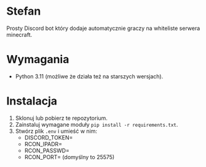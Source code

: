# Stefan

Prosty Discord bot który dodaje automatycznie graczy na whiteliste serwera minecraft.

# Wymagania

- Python 3.11 (możliwe że działa też na starszych wersjach).

# Instalacja

1. Sklonuj lub pobierz te repozytorium.
2. Zainstaluj wymagane moduły `pip install -r requirements.txt`.
3. Stwórz plik `.env` i umieść w nim:
    - DISCORD_TOKEN=
    - RCON_IPADR=
    - RCON_PASSWD=
    - RCON_PORT= (domyślny to 25575)
